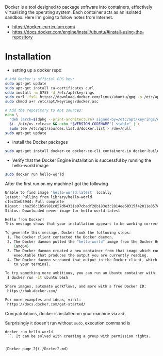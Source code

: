 Docker is a tool designed to package software into containers, effectively virtualizing the operating system. Each container acts as an isolated sandbox. Here I'm going to follow notes from Internet.
- https://docker-curriculum.com/
- https://docs.docker.com/engine/install/ubuntu/#install-using-the-repository

# Installation

-  setting up a docker repo:
```bash
# Add Docker's official GPG key:
sudo apt-get update
sudo apt-get install ca-certificates curl
sudo install -m 0755 -d /etc/apt/keyrings
sudo curl -fsSL https://download.docker.com/linux/ubuntu/gpg -o /etc/apt/keyrings/docker.asc
sudo chmod a+r /etc/apt/keyrings/docker.asc

# Add the repository to Apt sources:
echo \
  "deb [arch=$(dpkg --print-architecture) signed-by=/etc/apt/keyrings/docker.asc] https://download.docker.com/linux/ubuntu \
  $(. /etc/os-release && echo "$VERSION_CODENAME") stable" | \
  sudo tee /etc/apt/sources.list.d/docker.list > /dev/null
sudo apt-get update
```
- Install the Docker packages
```bash
sudo apt-get install docker-ce docker-ce-cli containerd.io docker-buildx-plugin docker-compose-plugin
```
- Verify that the Docker Engine installation is successful by running the hello-world image
```bash
sudo docker run hello-world
```


After the first run on my machine I got the following
```bash
Unable to find image 'hello-world:latest' locally
latest: Pulling from library/hello-world
c1ec31eb5944: Pull complete 
Digest: sha256:1b5a981c857d64321e97cbadf20b183e3c2814ee68315f42011e057d2ac467e9 
Status: Downloaded newer image for hello-world:latest

Hello from Docker!
This message shows that your installation appears to be working correctly.

To generate this message, Docker took the following steps:
 1. The Docker client contacted the Docker daemon.
 2. The Docker daemon pulled the "hello-world" image from the Docker Hub.
    (amd64)
 3. The Docker daemon created a new container from that image which runs the
    executable that produces the output you are currently reading.
 4. The Docker daemon streamed that output to the Docker client, which sent it
    to your terminal.

To try something more ambitious, you can run an Ubuntu container with:
 $ docker run -it ubuntu bash

Share images, automate workflows, and more with a free Docker ID:
 https://hub.docker.com/

For more examples and ideas, visit:
 https://docs.docker.com/get-started/
```

Congratulations, docker is installed on your machine via `apt`.

Surprisingly it doesn't run without `sudo`, execution command is
```
docker run hello-world
```. It can be solved with creating a group with permission rights.


[Docker page 2](./Docker2.md)